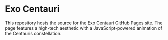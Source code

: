 # Exo Centauri

This repository hosts the source for the Exo Centauri GitHub Pages site. The page features a high-tech aesthetic with a JavaScript-powered animation of the Centauris constellation.
